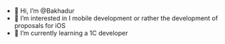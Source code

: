 - 👋 Hi, I’m @Bakhadur
- 👀 I’m interested in I mobile development or rather the development of proposals for iOS
- 🌱 I’m currently learning a 1C developer

<!---
Bakhadur/Bakhadur is a ✨ special ✨ repository because its `README.md` (this file) appears on your GitHub profile.
You can click the Preview link to take a look at your changes.
--->
